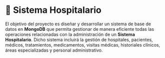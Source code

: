 # 🏥 Sistema Hospitalario 

El objetivo del proyecto es diseñar y desarrollar un sistema de base de datos en **MongoDB** que permita gestionar de manera eficiente todas las operaciones relacionadas con la administración de un **Sistema Hospitalario**. Dicho sistema incluirá la gestión de hospitales, pacientes, médicos, tratamientos, medicamentos, visitas médicas, historiales clínicos, áreas especializadas y personal administrativo.